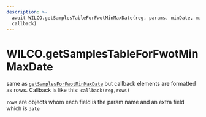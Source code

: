 ```yaml
---
description: >-
  await WILCO.getSamplesTableForFwotMinMaxDate(reg, params, minDate, maxDate,
  callback)
---
```


# WILCO.getSamplesTableForFwotMinMaxDate

same as [`getSamplesForFwotMinMaxDate`](wilco.getsamplesforfwotminmaxdate.md) but callback elements are formatted as rows. Callback is like this: `callback(reg,rows)`

`rows` are objects whom each field is the param name and an extra field which is `date`  


